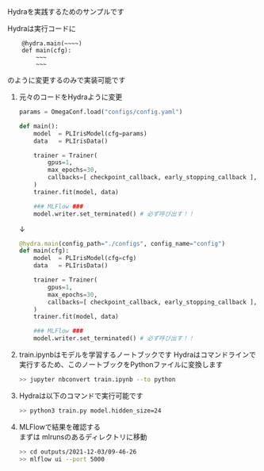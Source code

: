 Hydraを実践するためのサンプルです

Hydraは実行コードに
```
    @hydra.main(~~~~)
    def main(cfg):
        ~~~
        ~~~
```
のように変更するのみで実装可能です  

1. 元々のコードをHydraように変更
    ```python
    params = OmegaConf.load("configs/config.yaml")

    def main():
        model  = PLIrisModel(cfg=params)
        data   = PLIrisData()

        trainer = Trainer(
            gpus=1,
            max_epochs=30,
            callbacks=[ checkpoint_callback, early_stopping_callback ],
        )
        trainer.fit(model, data)

        ### MLFlow ###
        model.writer.set_terminated() # 必ず呼び出す！！
    ```
    ↓

    ```python
    @hydra.main(config_path="./configs", config_name="config")
    def main(cfg):
        model  = PLIrisModel(cfg=cfg)
        data   = PLIrisData()

        trainer = Trainer(
            gpus=1,
            max_epochs=30,
            callbacks=[ checkpoint_callback, early_stopping_callback ],
        )
        trainer.fit(model, data)

        ### MLFlow ###
        model.writer.set_terminated() # 必ず呼び出す！！
    ```

2. train.ipynbはモデルを学習するノートブックです
   Hydraはコマンドラインで実行するため、このノートブックをPythonファイルに変換します
   ```sh
   >> jupyter nbconvert train.ipynb --to python
   ```

2. Hydraは以下のコマンドで実行可能です
    ```sh
    >> python3 train.py model.hidden_size=24
    ```

3. MLFlowで結果を確認する  
    まずは mlrunsのあるディレクトリに移動
    ```sh
    >> cd outputs/2021-12-03/09-46-26 
    >> mlflow ui --port 5000
    ```